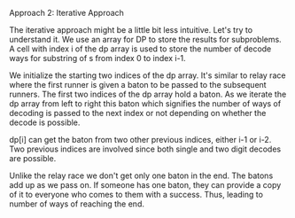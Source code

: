 Approach 2: Iterative Approach

The iterative approach might be a little bit less intuitive. Let's try to understand it. We use an array for DP to store the results for subproblems. A cell with index i of the dp array is used to store the number of decode ways for substring of s from index 0 to index i-1.

We initialize the starting two indices of the dp array. It's similar to relay race where the first runner is given a baton to be passed to the subsequent runners. The first two indices of the dp array hold a baton. As we iterate the dp array from left to right this baton which signifies the number of ways of decoding is passed to the next index or not depending on whether the decode is possible.

dp[i] can get the baton from two other previous indices, either i-1 or i-2. Two previous indices are involved since both single and two digit decodes are possible.

Unlike the relay race we don't get only one baton in the end. The batons add up as we pass on. If someone has one baton, they can provide a copy of it to everyone who comes to them with a success. Thus, leading to number of ways of reaching the end.